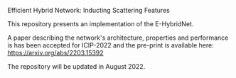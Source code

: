 Efficient Hybrid Network: Inducting Scattering Features

This repository presents an implementation of the E-HybridNet.

A paper describing the network's architecture, properties and performance is has been accepted for ICIP-2022 and the pre-print is available here: https://arxiv.org/abs/2203.15392

The repository will be updated in August 2022.
